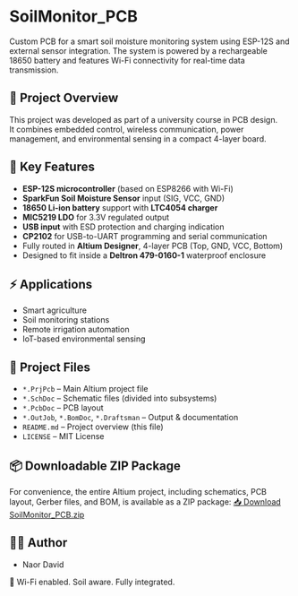 # SoilMonitor_PCB
Custom PCB for a smart soil moisture monitoring system using ESP-12S and external sensor integration. 
The system is powered by a rechargeable 18650 battery and features Wi-Fi connectivity for real-time data transmission.

## 🌿 Project Overview

This project was developed as part of a university course in PCB design.  
It combines embedded control, wireless communication, power management, and environmental sensing in a compact 4-layer board.

## 🔧 Key Features

- **ESP-12S microcontroller** (based on ESP8266 with Wi-Fi)
- **SparkFun Soil Moisture Sensor** input (SIG, VCC, GND)
- **18650 Li-ion battery** support with **LTC4054 charger**
- **MIC5219 LDO** for 3.3V regulated output
- **USB input** with ESD protection and charging indication
- **CP2102** for USB-to-UART programming and serial communication
- Fully routed in **Altium Designer**, 4-layer PCB (Top, GND, VCC, Bottom)
- Designed to fit inside a **Deltron 479-0160-1** waterproof enclosure

## ⚡ Applications

- Smart agriculture
- Soil monitoring stations
- Remote irrigation automation
- IoT-based environmental sensing

## 📂 Project Files

- `*.PrjPcb` – Main Altium project file
- `*.SchDoc` – Schematic files (divided into subsystems)
- `*.PcbDoc` – PCB layout
- `*.OutJob`, `*.BomDoc`, `*.Draftsman` – Output & documentation
- `README.md` – Project overview (this file)
- `LICENSE` – MIT License

## 📦 Downloadable ZIP Package

For convenience, the entire Altium project, including schematics, PCB layout, Gerber files, and BOM, is available as a ZIP package:
[📥 Download SoilMonitor_PCB.zip](./SoilMonitor_PCB.zip)

## 👨‍🔧 Author

- Naor David  

📡 Wi-Fi enabled. Soil aware. Fully integrated.
